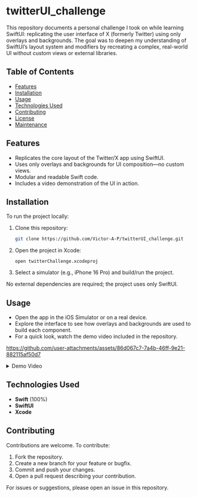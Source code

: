 # twitterUI_challenge

This repository documents a personal challenge I took on while learning SwiftUI: replicating the user interface of X (formerly Twitter) using only overlays and backgrounds. The goal was to deepen my understanding of SwiftUI’s layout system and modifiers by recreating a complex, real-world UI without custom views or external libraries.

## Table of Contents

- [Features](#features)
- [Installation](#installation)
- [Usage](#usage)
- [Technologies Used](#technologies-used)
- [Contributing](#contributing)
- [License](#license)
- [Maintenance](#maintenance)

## Features

- Replicates the core layout of the Twitter/X app using SwiftUI.
- Uses only overlays and backgrounds for UI composition—no custom views.
- Modular and readable Swift code.
- Includes a video demonstration of the UI in action.

## Installation

To run the project locally:

1. Clone this repository:
   ```bash
   git clone https://github.com/Victor-A-P/twitterUI_challenge.git
   ```
2. Open the project in Xcode:
   ```
   open twitterChallenge.xcodeproj
   ```
3. Select a simulator (e.g., iPhone 16 Pro) and build/run the project.

No external dependencies are required; the project uses only SwiftUI.

## Usage

- Open the app in the iOS Simulator or on a real device.
- Explore the interface to see how overlays and backgrounds are used to build each component.
- For a quick look, watch the demo video included in the repository.

  
https://github.com/user-attachments/assets/86d067c7-7a4b-46ff-9e21-882115af50d7


<details>
  <summary>Demo Video</summary>

  ![Simulator Screen Recording](https://private-user-images.githubusercontent.com/75404970/440899974-86d067c7-7a4b-46ff-9e21-882115af50d7.mp4)
</details>

## Technologies Used

- **Swift** (100%)
- **SwiftUI**
- **Xcode**

## Contributing

Contributions are welcome. To contribute:

1. Fork the repository.
2. Create a new branch for your feature or bugfix.
3. Commit and push your changes.
4. Open a pull request describing your contribution.

For issues or suggestions, please open an issue in this repository.

